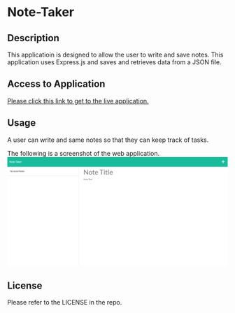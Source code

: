 # Note-Taker

## Description

This applicatioin is designed to allow the user to write and save notes. This application uses Express.js and saves and retrieves data from a JSON file. 

## Access to Application

[Please click this link to get to the live application. ]( https://salty-brushlands-25601.herokuapp.com/)

## Usage

A user can write and same notes so that they can keep track of tasks. 

The following is a screenshot of the web application.
![Screenshot of application](./assets/Screenshot%202023-01-23%20160736.png)

## License

Please refer to the LICENSE in the repo.